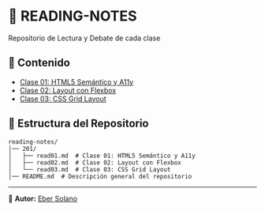 # 📖 READING-NOTES

Repositorio de Lectura y Debate de cada clase

## 📌 Contenido 

- [Clase 01: HTML5 Semántico y A11y ](https://eber2k1.github.io/reading-notes/201/read01)
- [Clase 02: Layout con Flexbox](https://eber2k1.github.io/reading-notes/201/read02)
- [Clase 03: CSS Grid Layout]()

## 📂 Estructura del Repositorio  

```plaintext
reading-notes/
│── 201/
│   ├── read01.md  # Clase 01: HTML5 Semántico y A11y
│   ├── read02.md  # Clase 02: Layout con Flexbox
│   └── read03.md  # Clase 03: CSS Grid Layout
│── README.md  # Descripción general del repositorio
```
---
📝 **Autor:** [Eber Solano](https://github.com/eber2k1)